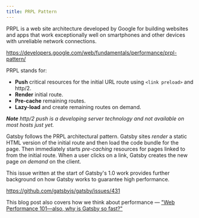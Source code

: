 ```yaml
---
title: PRPL Pattern
---
```


PRPL is a web site architecture developed by Google for building websites and apps that work exceptionally well on smartphones and other devices with unreliable network connections.

https://developers.google.com/web/fundamentals/performance/prpl-pattern/

PRPL stands for:

* **Push** critical resources for the initial URL route using `<link preload>` and http/2.
* **Render** initial route.
* **Pre-cache** remaining routes.
* **Lazy-load** and create remaining routes on demand.

_**Note** http/2 push is a developing server technology and not available on most hosts just yet._

Gatsby follows the PRPL architectural pattern. Gatsby sites _render_ a static HTML version of the initial route and then load the code bundle for the page. Then immediately starts _pre-caching_ resources for pages linked to from the initial route. When a user clicks on a link, Gatsby creates the new page _on demand_ on the client.

This issue written at the start of Gatsby's 1.0 work provides further background on how Gatsby works to guarantee high performance.

https://github.com/gatsbyjs/gatsby/issues/431

This blog post also covers how we think about performance — ["Web Performance 101—also, why is Gatsby so fast?"](/blog/2017-09-13-why-is-gatsby-so-fast/)
